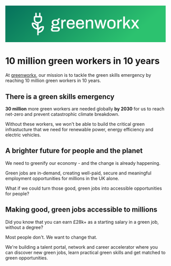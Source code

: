 ![greenworkx](/img/cover.png)

# 10 million green workers in 10 years

At [greenworkx](https://greenworkx.org), our mission is to tackle the green skills emergency by reaching 10 million green workers in 10 years.

## There is a green skills emergency

**30 million** more green workers are needed globally **by 2030** for us to reach net-zero and prevent catastrophic climate breakdown.

Without these workers, we won't be able to build the critical green infrastucture that we need for renewable power, energy efficiency and electric vehicles.

## A brighter future for people and the planet

We need to greenify our economy - and the change is already happening.

Green jobs are in-demand, creating well-paid, secure and meaningful employment opportunities for millions in the UK alone.

What if we could turn those good, green jobs into accessible opportunities for people?

## Making good, green jobs accessible to millions

Did you know that you can earn £28k+ as a starting salary in a green job, without a degree?

Most people don't. We want to change that.

We're building a talent portal, network and career accelerator where you can discover new green jobs, learn practical green skills and get matched to green opportunities.